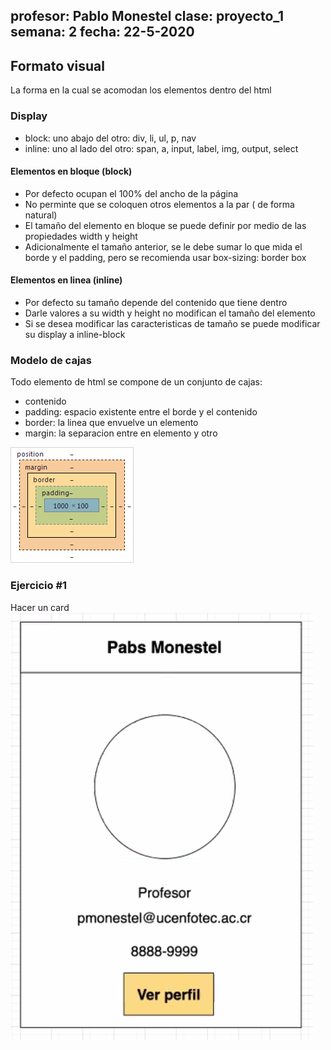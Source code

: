 profesor: Pablo Monestel
clase: proyecto_1
semana: 2
fecha: 22-5-2020
---

## Formato visual

La forma en la cual se acomodan los elementos dentro del html

### Display

- block: uno abajo del otro: div, li, ul, p, nav
- inline: uno al lado del otro: span, a, input, label, img, output, select

#### Elementos en bloque (block)

- Por defecto ocupan el 100% del ancho de la página
- No perminte que se coloquen otros elementos a la par ( de forma natural)
- El tamaño del elemento en bloque se puede definir por medio de las propiedades width y height
- Adicionalmente el tamaño anterior, se le debe sumar lo que mida el borde y el padding, pero se recomienda usar box-sizing: border box

#### Elementos en linea (inline)

- Por defecto su tamaño depende del contenido que tiene dentro
- Darle valores a su width y height no modifican el tamaño del elemento
- Si se desea modificar las caracteristicas de tamaño se puede modificar su display a inline-block

### Modelo de cajas

Todo elemento de html se compone de un conjunto de cajas:
- contenido
- padding: espacio existente entre el borde y el contenido
- border: la linea que envuelve un elemento
- margin: la separacion entre en elemento y otro

![Box model](assets/box_model.png)


### Ejercicio #1
Hacer un card
![Ejercicio #1](assets/ejercicio_1.png)


